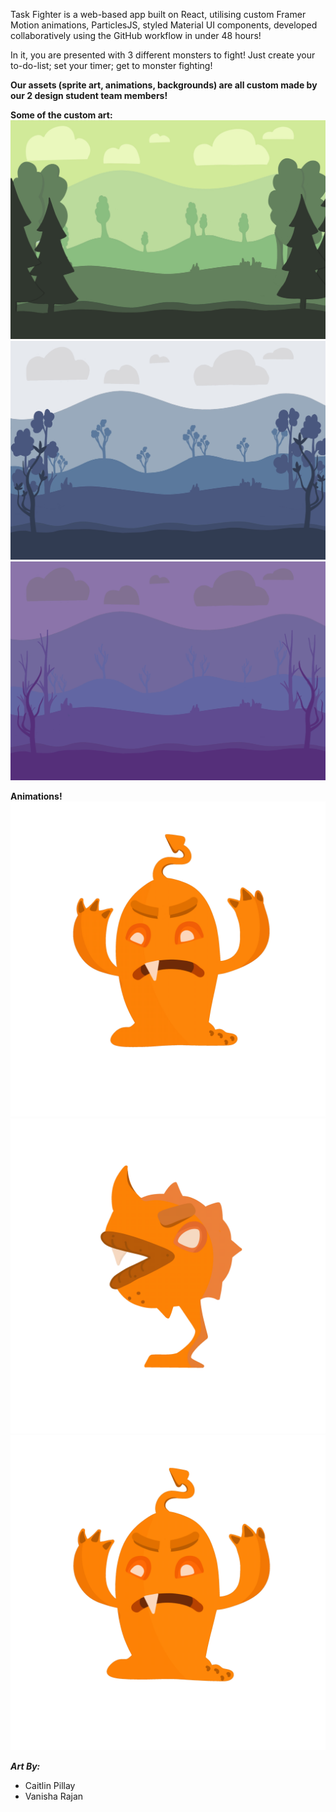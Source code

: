 Task Fighter is a web-based app built on React, utilising custom Framer Motion animations, ParticlesJS, styled Material UI components, developed collaboratively using the GitHub workflow in under 48 hours!

In it, you are presented with 3 different monsters to fight!
Just create your to-do-list; set your timer; get to monster fighting!

**Our assets (sprite art, animations, backgrounds) are all custom made by our 2 design student team members!**

**Some of the custom art:**
<img src="https://github.com/luorixo/task-fighter/blob/main/src/components/LandingPage/images/background1.JPG?raw=true"/>
<img src="https://github.com/luorixo/task-fighter/blob/main/src/components/LandingPage/images/background2.JPG?raw=true"/>
<img src="https://github.com/luorixo/task-fighter/blob/main/src/components/LandingPage/images/background3.JPG?raw=true"/>

**Animations!**
<img src="https://github.com/luorixo/task-fighter/blob/main/src/components/FightPage/images/nasty_damage_2.GIF?raw=true"/>
<img src="https://github.com/luorixo/task-fighter/blob/main/src/components/FightPageAsh/images/ashleigh_damage_3.GIF?raw=true"/>
<img src="https://github.com/luorixo/task-fighter/blob/main/src/components/FightPage/images/nasty_damage_3.GIF?raw=true"/>

***Art By:***
- Caitlin Pillay
- Vanisha Rajan
